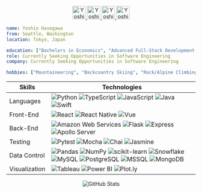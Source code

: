 <p align="center">
  <a href="https://www.linkedin.com/in/yoshiohasegawa">
    <img alt="Yoshio's LinkedIn" width="35px" src="https://image.flaticon.com/icons/png/512/1409/1409945.png" />
  </a>
  <a href="https://twitter.com/yoshiohasegawa">
    <img alt="Yoshio's Twitter" width="35px" src="https://image.flaticon.com/icons/png/512/179/179342.png" />
  </a>
  <a href="https://www.instagram.com/yoshioshasegawa">
    <img alt="Yoshio's Instagram" width="35px" src="https://image.flaticon.com/icons/png/512/2111/2111463.png" />
  </a>
  <a href="https://open.spotify.com/user/yoshiohasegawa206">
    <img alt="Yoshio's Spotify" width="35px" src="https://image.flaticon.com/icons/png/512/174/174872.png" />
  </a>
</p>

```yaml
name: Yoshio Hasegawa
from: Seattle, Washington
location: Tokyo, Japan

education: ["Bachelors in Economics", "Advanced Full-Stack Development Bootcamp"]
role: Currently Seeking Opportunities in Software Engineering
company: Currently Seeking Opportunities in Software Engineering

hobbies: ["Mountaineering", "Backcountry Skiing", "Rock/Alpine Climbing", "Cycling", "Hiking", "Traveling"]
```

<table align="center">
  <thead>
    <tr>
      <th>Skills</th>
      <th>Technologies</th>
    </tr>
  </thead>
  <tbody>
    <tr>
      <td>Languages</td>
      <td>
        <img alt="Python" src="https://img.shields.io/badge/-Python-000?&logo=python" />
        <img alt="TypeScript" src="https://img.shields.io/badge/-TypeScript-000?&logo=typescript" />
        <img alt="JavaScript" src="https://img.shields.io/badge/-JavaScript-000?&logo=javascript" />
        <img alt="Java" src="https://img.shields.io/badge/-Java-000?&logo=java&logoColor=007396" />
        <img alt="Swift" src="https://img.shields.io/badge/-Swift-000?&logo=swift" />
      </td>
    </tr>
    <tr>
      <td>Front-End</td>
      <td>
        <img alt="React" src="https://img.shields.io/badge/-React-000?&logo=react" />
        <img alt="React Native" src="https://img.shields.io/badge/-React%20Native-000?&logo=react" />
        <img alt="Vue" src="https://img.shields.io/badge/-Vue-000?logo=vue.js" />
      </td>
    </tr>
    <tr>
      <td>Back-End</td>
      <td>
        <img alt="Amazon Web Services" src="https://img.shields.io/badge/-AWS-000?&logo=amazon-aws&logoColor=F90" />
        <img alt="Flask" src="https://img.shields.io/badge/-Flask-000?logo=flask" />
        <img alt="Express" src="https://img.shields.io/badge/-Express-000?logo=express" />
        <img alt="Apollo Server" src="https://img.shields.io/badge/-Apollo%20Server-000?logo=apollo-graphql" />
      </td>
    </tr>
    <tr>
      <td>Testing</td>
      <td>
        <img alt="Pytest" src="https://img.shields.io/badge/-Pytest-000?logo=pytest" />
        <img alt="Mocha" src="https://img.shields.io/badge/-Mocha-000?logo=mocha" />
        <img alt="Chai" src="https://img.shields.io/badge/-Chai-000?logo=chai" />
        <img alt="Jasmine" src="https://img.shields.io/badge/-Jasmine-000?logo=jasmine" />
      </td>
    </tr>
    <tr>
      <td>Data Control</td>
      <td>
        <img alt="Pandas" src="https://img.shields.io/badge/-Pandas-000?logo=pandas" />
        <img alt="NumPy" src="https://img.shields.io/badge/-NumPy-000?logo=numpy" />
        <img alt="scikit-learn" src="https://img.shields.io/badge/-scikit%20learn-000?logo=scikitlearn" />
        <img alt="Snowflake" src="https://img.shields.io/badge/-Snowflake-000?logo=snowflake" />
        <img alt="MySQL" src="https://img.shields.io/badge/-MySQL-000?logo=mysql" />
        <img alt="PostgreSQL" src="https://img.shields.io/badge/-PostgreSQL-000?logo=postgresql" />
        <img alt="MSSQL" src="https://img.shields.io/badge/-MSSQL-000?logo=microsoft-sql-server" />
        <img alt="MongoDB" src="https://img.shields.io/badge/-MongoDB-000?logo=mongodb" />
      </td>
    </tr>
    <tr>
      <td>Visualization</td>
      <td>
        <img alt="Tableau" src="https://img.shields.io/badge/-Tableau-000?logo=tableau" />
        <img alt="Power BI" src="https://img.shields.io/badge/-Power%20BI-000?logo=power-bi" />
        <img alt="Plot.ly" src="https://img.shields.io/badge/-plotly-000?logo=plotly" />
      </td>
    </tr>
  </tbody>
</table>

<div align="center">
  <img 
       alt="GitHub Stats" 
       src="https://github-readme-stats.vercel.app/api?username=yoshiohasegawa&hide_border=true&show_icons=true&bg_color=283038&title_color=00cc66&icon_color=4db2f0&text_color=cccccc"
           
           
  </img>
</div>
